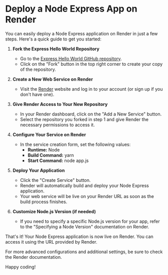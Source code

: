# Deploy a Node Express App on Render

You can easily deploy a Node Express application on Render in just a few steps. Here's a quick guide to get you started:

1. **Fork the Express Hello World Repository**
   - Go to the [Express Hello World GitHub repository](https://github.com/render-examples/express-hello-world).
   - Click on the "Fork" button in the top right corner to create your copy of the repository.

2. **Create a New Web Service on Render**
   - Visit the [Render](https://render.com/) website and log in to your account (or sign up if you don't have one).

3. **Give Render Access to Your New Repository**
   - In your Render dashboard, click on the "Add a New Service" button.
   - Select the repository you forked in step 1 and give Render the necessary permissions to access it.

4. **Configure Your Service on Render**
   - In the service creation form, set the following values:
     - **Runtime:** Node
     - **Build Command:** yarn
     - **Start Command:** node app.js

5. **Deploy Your Application**
   - Click the "Create Service" button.
   - Render will automatically build and deploy your Node Express application.
   - Your web service will be live on your Render URL as soon as the build process finishes.

6. **Customize Node.js Version (if needed)**
   - If you need to specify a specific Node.js version for your app, refer to the "Specifying a Node Version" documentation on Render.

That's it! Your Node Express application is now live on Render. You can access it using the URL provided by Render.

For more advanced configurations and additional settings, be sure to check the Render documentation.

Happy coding!
